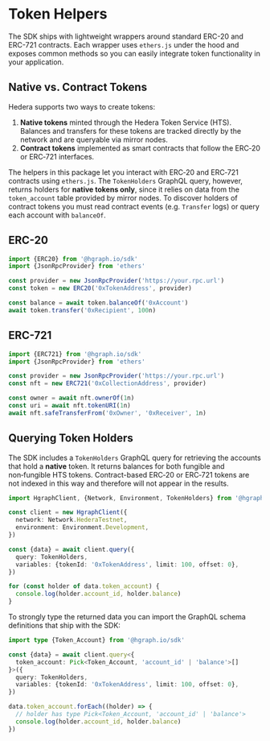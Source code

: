 # Token Helpers

The SDK ships with lightweight wrappers around standard ERC-20 and ERC-721 contracts. Each wrapper uses `ethers.js` under the hood and exposes common methods so you can easily integrate token functionality in your application.

## Native vs. Contract Tokens

Hedera supports two ways to create tokens:

1. **Native tokens** minted through the Hedera Token Service (HTS). Balances and transfers for these tokens are tracked directly by the network and are queryable via mirror nodes.
2. **Contract tokens** implemented as smart contracts that follow the ERC‑20 or ERC‑721 interfaces.

The helpers in this package let you interact with ERC‑20 and ERC‑721 contracts using `ethers.js`. The `TokenHolders` GraphQL query, however, returns holders for **native tokens only**, since it relies on data from the `token_account` table provided by mirror nodes. To discover holders of contract tokens you must read contract events (e.g. `Transfer` logs) or query each account with `balanceOf`.

## ERC-20

```typescript
import {ERC20} from '@hgraph.io/sdk'
import {JsonRpcProvider} from 'ethers'

const provider = new JsonRpcProvider('https://your.rpc.url')
const token = new ERC20('0xTokenAddress', provider)

const balance = await token.balanceOf('0xAccount')
await token.transfer('0xRecipient', 100n)
```

## ERC-721

```typescript
import {ERC721} from '@hgraph.io/sdk'
import {JsonRpcProvider} from 'ethers'

const provider = new JsonRpcProvider('https://your.rpc.url')
const nft = new ERC721('0xCollectionAddress', provider)

const owner = await nft.ownerOf(1n)
const uri = await nft.tokenURI(1n)
await nft.safeTransferFrom('0xOwner', '0xReceiver', 1n)
```

## Querying Token Holders

The SDK includes a `TokenHolders` GraphQL query for retrieving the accounts that
hold a **native** token. It returns balances for both fungible and non‑fungible
HTS tokens. Contract-based ERC‑20 or ERC‑721 tokens are not indexed in this way
and therefore will not appear in the results.

```typescript
import HgraphClient, {Network, Environment, TokenHolders} from '@hgraph.io/sdk'

const client = new HgraphClient({
  network: Network.HederaTestnet,
  environment: Environment.Development,
})

const {data} = await client.query({
  query: TokenHolders,
  variables: {tokenId: '0xTokenAddress', limit: 100, offset: 0},
})

for (const holder of data.token_account) {
  console.log(holder.account_id, holder.balance)
}
```

To strongly type the returned data you can import the GraphQL schema
definitions that ship with the SDK:

```typescript
import type {Token_Account} from '@hgraph.io/sdk'

const {data} = await client.query<{
  token_account: Pick<Token_Account, 'account_id' | 'balance'>[]
}>({
  query: TokenHolders,
  variables: {tokenId: '0xTokenAddress', limit: 100, offset: 0},
})

data.token_account.forEach((holder) => {
  // holder has type Pick<Token_Account, 'account_id' | 'balance'>
  console.log(holder.account_id, holder.balance)
})
```
